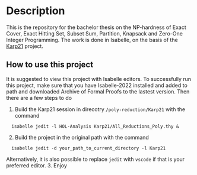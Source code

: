 # Description
This is the repository for the bachelor thesis on the NP-hardness of Exact Cover, Exact Hitting Set, 
Subset Sum, Partition, Knapsack and Zero-One Integer Programming. The work is done in Isabelle, 
on the basis of the [Karp21](https://github.com/rosskopfs/poly-reductions) project.

## How to use this project
It is suggested to view this project with Isabelle editors. 
To successfully run this project, make sure that you have Isabelle-2022 installed and added to path and 
downloaded Archive of Formal Proofs 
to the lastest version. 
Then there are a few steps to do 
1. Build the Karp21 session in direcotry `/poly-reduction/Karp21` with the command
```
  isabelle jedit -l HOL-Analysis Karp21/All_Reductions_Poly.thy &
```
2. Build the project in the original path with the command 
```
  isabelle jedit -d your_path_to_current_directory -l Karp21
```
Alternatively, it is also possible to replace `jedit` with `vscode` if that is your preferred editor.
3. Enjoy